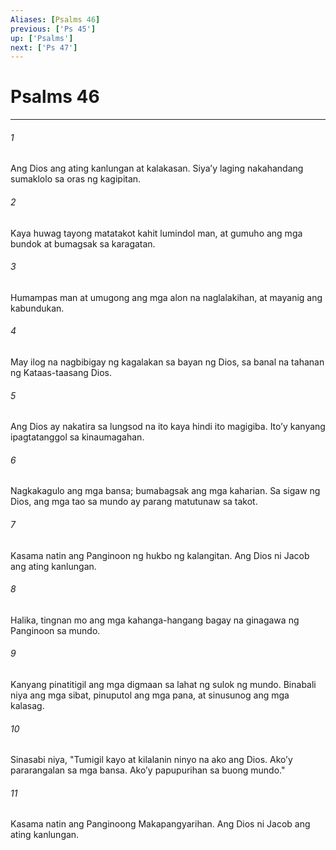 ```yaml
---
Aliases: [Psalms 46]
previous: ['Ps 45']
up: ['Psalms']
next: ['Ps 47']
---
```

# Psalms 46

***






















###### 1 










Ang Dios ang ating kanlungan at kalakasan. Siyaʼy laging nakahandang sumaklolo sa oras ng kagipitan. 





















###### 2 










Kaya huwag tayong matatakot kahit lumindol man, at gumuho ang mga bundok at bumagsak sa karagatan. 





















###### 3 










Humampas man at umugong ang mga alon na naglalakihan, at mayanig ang kabundukan. 





















###### 4 










May ilog na nagbibigay ng kagalakan sa bayan ng Dios, sa banal na tahanan ng Kataas-taasang Dios. 





















###### 5 










Ang Dios ay nakatira sa lungsod na ito kaya hindi ito magigiba. Itoʼy kanyang ipagtatanggol sa kinaumagahan. 





















###### 6 










Nagkakagulo ang mga bansa; bumabagsak ang mga kaharian. Sa sigaw ng Dios, ang mga tao sa mundo ay parang matutunaw sa takot. 





















###### 7 










Kasama natin ang Panginoon ng hukbo ng kalangitan. Ang Dios ni Jacob ang ating kanlungan. 





















###### 8 










Halika, tingnan mo ang mga kahanga-hangang bagay na ginagawa ng Panginoon sa mundo. 





















###### 9 










Kanyang pinatitigil ang mga digmaan sa lahat ng sulok ng mundo. Binabali niya ang mga sibat, pinuputol ang mga pana, at sinusunog ang mga kalasag. 





















###### 10 










Sinasabi niya, "Tumigil kayo at kilalanin ninyo na ako ang Dios. Akoʼy pararangalan sa mga bansa. Akoʼy papupurihan sa buong mundo." 





















###### 11 










Kasama natin ang Panginoong Makapangyarihan. Ang Dios ni Jacob ang ating kanlungan.
